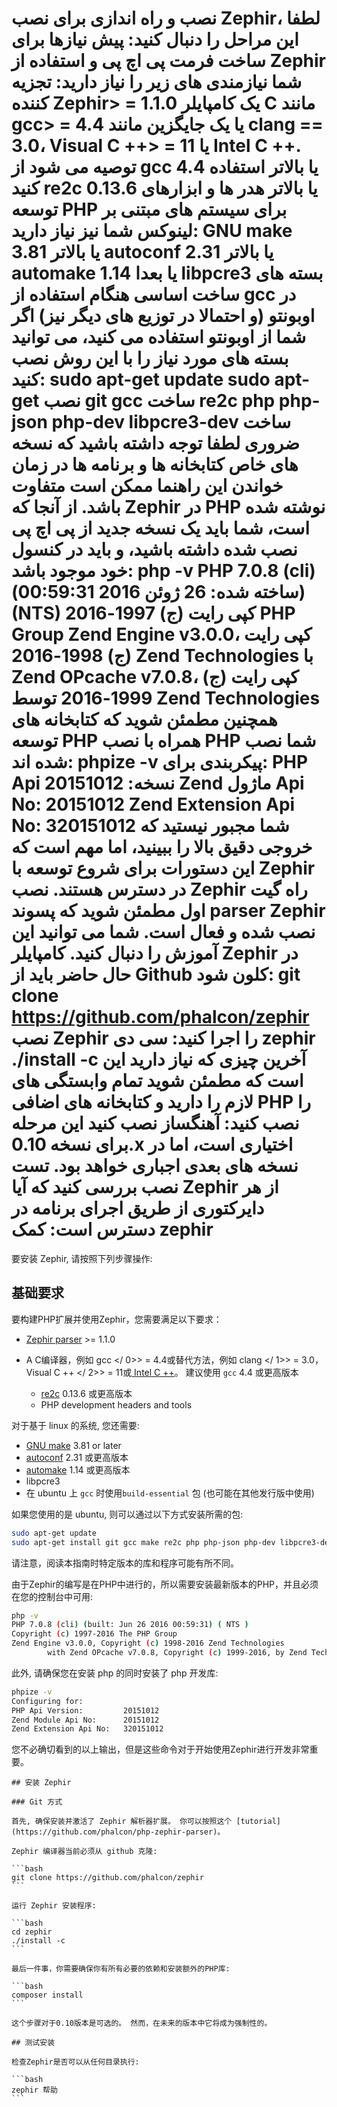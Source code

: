 # نصب و راه اندازی برای نصب Zephir، لطفا این مراحل را دنبال کنید: پیش نیازها برای ساخت فرمت پی اچ پی و استفاده از Zephir شما نیازمندی های زیر را نیاز دارید: تجزیه کننده Zephir> = 1.1.0 یک کامپایلر C مانند gcc> = 4.4 یا یک جایگزین مانند clang == 3.0، Visual C ++> = 11 یا Intel C ++. توصیه می شود از gcc 4.4 یا بالاتر استفاده کنید re2c 0.13.6 یا بالاتر هدر ها و ابزارهای توسعه PHP برای سیستم های مبتنی بر لینوکس شما نیز نیاز دارید: GNU make 3.81 یا بالاتر autoconf 2.31 یا بالاتر automake 1.14 یا بعدا libpcre3 بسته های ساخت اساسی هنگام استفاده از gcc در اوبونتو (و احتمالا در توزیع های دیگر نیز) اگر شما از اوبونتو استفاده می کنید، می توانید بسته های مورد نیاز را با این روش نصب کنید: sudo apt-get update sudo apt-get نصب git gcc ساخت re2c php php-json php-dev libpcre3-dev ساخت ضروری لطفا توجه داشته باشید که نسخه های خاص کتابخانه ها و برنامه ها در زمان خواندن این راهنما ممکن است متفاوت باشد. از آنجا که Zephir در PHP نوشته شده است، شما باید یک نسخه جدید از پی اچ پی نصب شده داشته باشید، و باید در کنسول خود موجود باشد: php -v PHP 7.0.8 (cli) (ساخته شده: 26 ژوئن 2016 00:59:31) (NTS) کپی رایت (ج) 1997-2016 PHP Group Zend Engine v3.0.0، کپی رایت (ج) 1998-2016 Zend Technologies با Zend OPcache v7.0.8، کپی رایت (ج) 1999-2016 توسط Zend Technologies همچنین مطمئن شوید که کتابخانه های توسعه PHP همراه با نصب PHP شما نصب شده اند: phpize -v پیکربندی برای: PHP Api نسخه: 20151012 Zend ماژول Api No: 20151012 Zend Extension Api No: 320151012 شما مجبور نیستید که خروجی دقیق بالا را ببینید، اما مهم است که این دستورات برای شروع توسعه با Zephir در دسترس هستند. نصب Zephir راه گیت اول مطمئن شوید که پسوند parser Zephir نصب شده و فعال است. شما می توانید این آموزش را دنبال کنید. کامپایلر Zephir در حال حاضر باید از Github کلون شود: git clone https://github.com/phalcon/zephir نصب Zephir را اجرا کنید: سی دی zephir ./install -c آخرین چیزی که نیاز دارید این است که مطمئن شوید تمام وابستگی های لازم را دارید و کتابخانه های اضافی PHP را نصب کنید: آهنگساز نصب کنید این مرحله برای نسخه 0.10.x اختیاری است، اما در نسخه های بعدی اجباری خواهد بود. تست نصب بررسی کنید که آیا Zephir از هر دایرکتوری از طریق اجرای برنامه در دسترس است: کمک zephir

要安装 Zephir, 请按照下列步骤操作:

<a name='prerequisites'></a>

## 基础要求

要构建PHP扩展并使用Zephir，您需要满足以下要求：

* [Zephir parser](https://github.com/phalcon/php-zephir-parser) >= 1.1.0
* A C编译器，例如 gcc </ 0>> = 4.4或替代方法，例如 clang </ 1>> = 3.0， Visual C ++ </ 2>> = 11或[ Intel C ++](https://software.intel.com/en-us/c-compilers)。 建议使用 `gcc` 4.4 或更高版本</li> 
    
    * [re2c](http://re2c.org/) 0.13.6 或更高版本
    * PHP development headers and tools</ul> 
    
    对于基于 linux 的系统, 您还需要:
    
    * [GNU make](https://www.gnu.org/software/make/) 3.81 or later
    * [autoconf](https://www.gnu.org/software/autoconf/autoconf.html) 2.31 或更高版本
    * [automake](https://www.gnu.org/software/automake/) 1.14 或更高版本
    * libpcre3
    * 在 ubuntu 上 `gcc` 时使用`build-essential` 包 (也可能在其他发行版中使用)
    
    如果您使用的是 ubuntu, 则可以通过以下方式安装所需的包:
    
    ```bash
    sudo apt-get update
    sudo apt-get install git gcc make re2c php php-json php-dev libpcre3-dev build-essential
    ```
    
    请注意，阅读本指南时特定版本的库和程序可能有所不同。
    
    由于Zephir的编写是在PHP中进行的，所以需要安装最新版本的PHP，并且必须在您的控制台中可用:
    
    ```bash
    php -v
    PHP 7.0.8 (cli) (built: Jun 26 2016 00:59:31) ( NTS )
    Copyright (c) 1997-2016 The PHP Group
    Zend Engine v3.0.0, Copyright (c) 1998-2016 Zend Technologies
            with Zend OPcache v7.0.8, Copyright (c) 1999-2016, by Zend Technologies
    ```
    
    此外, 请确保您在安装 php 的同时安装了 php 开发库:
    
    ```bash
    phpize -v
    Configuring for:
    PHP Api Version:         20151012
    Zend Module Api No:      20151012
    Zend Extension Api No:   320151012
    ```
    
    您不必确切看到的以上输出，但是这些命令对于开始使用Zephir进行开发非常重要。
    
    

<a name='installing-zephir'></a>

    
    ## 安装 Zephir
    
    

<a name='git-way'></a>

    
    ### Git 方式
    
    首先, 确保安装并激活了 Zephir 解析器扩展。 你可以按照这个 [tutorial](https://github.com/phalcon/php-zephir-parser)。
    
    Zephir 编译器当前必须从 github 克隆:
    
    ```bash
    git clone https://github.com/phalcon/zephir
    ```
    
    运行 Zephir 安装程序:
    
    ```bash
    cd zephir
    ./install -c
    ```
    
    最后一件事，你需要确保你有所有必要的依赖和安装额外的PHP库:
    
    ```bash
    composer install
    ```
    
    这个步骤对于0.10版本是可选的。 然而，在未来的版本中它将成为强制性的。
    
    

<a name='testing-the-installation'></a>

    
    ## 测试安装
    
    检查Zephir是否可以从任何目录执行:
    
    ```bash
    zephir 帮助
    ```